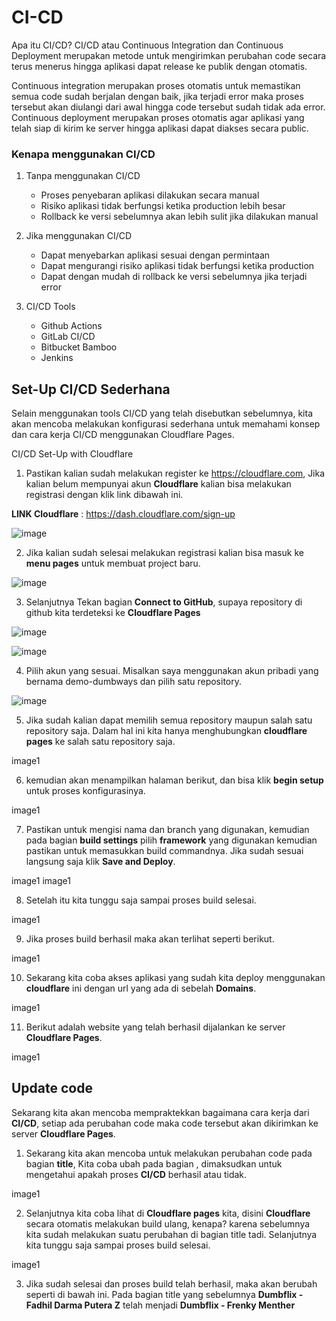 # CI-CD

Apa itu CI/CD?​
CI/CD atau Continuous Integration dan Continuous Deployment merupakan metode untuk mengirimkan perubahan code secara terus menerus hingga aplikasi dapat release ke publik dengan otomatis.

Continuous integration merupakan proses otomatis untuk memastikan semua code sudah berjalan dengan baik, jika terjadi error maka proses tersebut akan diulangi dari awal hingga code tersebut sudah tidak ada error.
Continuous deployment merupakan proses otomatis agar aplikasi yang telah siap di kirim ke server hingga aplikasi dapat diakses secara public.

### Kenapa menggunakan CI/CD​

1. Tanpa menggunakan CI/CD​

    - Proses penyebaran aplikasi dilakukan secara manual
    - Risiko aplikasi tidak berfungsi ketika production lebih besar
    - Rollback ke versi sebelumnya akan lebih sulit jika dilakukan manual

2. Jika menggunakan CI/CD​

    - Dapat menyebarkan aplikasi sesuai dengan permintaan
    - Dapat mengurangi risiko aplikasi tidak berfungsi ketika production
    - Dapat dengan mudah di rollback ke versi sebelumnya jika terjadi error

3. CI/CD Tools​

    - Github Actions
    - GitLab CI/CD
    - Bitbucket Bamboo
    - Jenkins



## Set-Up CI/CD Sederhana

Selain menggunakan tools CI/CD yang telah disebutkan sebelumnya, kita akan mencoba melakukan konfigurasi sederhana untuk memahami konsep dan cara kerja CI/CD menggunakan Cloudflare Pages.

CI/CD Set-Up with Cloudflare​
1. Pastikan kalian sudah melakukan register ke https://cloudflare.com, Jika kalian belum mempunyai akun __Cloudflare__ kalian bisa melakukan registrasi dengan klik link dibawah ini.

__LINK Cloudflare__ : https://dash.cloudflare.com/sign-up

![image](https://user-images.githubusercontent.com/40049149/187872014-5075669a-2218-4860-a070-62232379eac6.png)

2. Jika kalian sudah selesai melakukan registrasi kalian bisa masuk ke __menu pages__ untuk membuat project baru.

![image](https://user-images.githubusercontent.com/40049149/187875794-8cc2d920-5519-4c17-9fb6-05cb4ba45b26.png)

3. Selanjutnya Tekan bagian __Connect to GitHub__, supaya repository di github kita terdeteksi ke __Cloudflare Pages__

![image](https://user-images.githubusercontent.com/40049149/187875980-db7dbcce-e998-433c-9352-f235a56919b1.png)

![image](https://user-images.githubusercontent.com/40049149/187876526-b83688c2-543c-490d-907c-ed6418082622.png)

4. Pilih akun yang sesuai. Misalkan saya menggunakan akun pribadi yang bernama demo-dumbways dan pilih satu repository.

![image](https://user-images.githubusercontent.com/40049149/187876924-407f2140-cdde-43a0-aa08-9f10fbccbbe9.png)

5. Jika sudah kalian dapat memilih semua repository maupun salah satu repository saja. Dalam hal ini kita hanya menghubungkan __cloudflare pages__ ke salah satu repository saja.

image1

6. kemudian akan menampilkan halaman berikut, dan bisa klik __begin setup__ untuk proses konfigurasinya.

image1

7. Pastikan untuk mengisi nama dan branch yang digunakan, kemudian pada bagian __build settings__ pilih __framework__ yang digunakan kemudian pastikan untuk memasukkan build commandnya. Jika sudah sesuai langsung saja klik __Save and Deploy__.

image1
image1

8. Setelah itu kita tunggu saja sampai proses build selesai.

image1

9. Jika proses build berhasil maka akan terlihat seperti berikut.

image1

10. Sekarang kita coba akses aplikasi yang sudah kita deploy menggunakan __cloudflare__ ini dengan url yang ada di sebelah __Domains__.

image1

11. Berikut adalah website yang telah berhasil dijalankan ke server __Cloudflare Pages__.

image1

## Update code​

Sekarang kita akan mencoba mempraktekkan bagaimana cara kerja dari __CI/CD__, setiap ada perubahan code maka code tersebut akan dikirimkan ke server __Cloudflare Pages__.

1. Sekarang kita akan mencoba untuk melakukan perubahan code pada bagian __title__, Kita coba ubah pada bagian __<title> ... </title>__, dimaksudkan untuk mengetahui apakah proses __CI/CD__ berhasil atau tidak.

image1

2. Selanjutnya kita coba lihat di __Cloudflare pages__ kita, disini __Cloudflare__ secara otomatis melakukan build ulang, kenapa? karena sebelumnya kita sudah melakukan suatu perubahan di bagian title tadi. Selanjutnya kita tunggu saja sampai proses build selesai.

image1

3. Jika sudah selesai dan proses build telah berhasil, maka akan berubah seperti di bawah ini. Pada bagian title yang sebelumnya __Dumbflix - Fadhil Darma Putera Z__ telah menjadi __Dumbflix - Frenky Menther__






